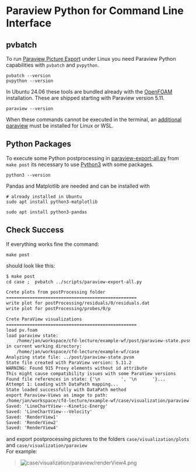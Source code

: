 Paraview Python for Command Line Interface
======================================================================

pvbatch
------------------------------------------------------------

To run [Paraview Picture Export](../../scripts/paraview-export-all.py) under Linux you need Paraview Python capabilities with `pvbatch` and `pvpython`. 

    pvbatch --version
    pvpython --version


In Ubuntu 24.06 these tools are bundled already with the [OpenFOAM](openfoam.md) installation. 
These are shipped starting with Paraview version 5.11. 

    paraview --version


When these commands cannot be executed in the terminal, an [additional paraview](paraview.linux.manual.md) must be installed for Linux or WSL.  



Python Packages
------------------------------------------------------------

To execute some Python postprocessing in [paraview-export-all.py](../../scripts/paraview-export-all.py) from `make post` its necessary 
to use [Python3](https://www.python.org) with some packages.  

    python3 --version


Pandas and Matplotlib are needed and can be installed with

    # already installed in Ubuntu
    sudo apt install python3-matplotlib

    sudo apt install python3-pandas



Check Success
------------------------------------------------------------

If everything works fine the command: 

    make post


should look like this:  
~~~txt
$ make post
cd case ;  pvbatch ../scripts/paraview-export-all.py

Crete plots from postProcessing folder
==================================================
write plot for postProcessing/residuals/0/residuals.dat
write plot for postProcessing/probes/0/p

Crete ParaView visualizations
==================================================
load pv.foam
load paraview state: 
    /home/jan/workspace/cfd-lecture/example-wf/post/paraview-state.pvsm
in current working directory: 
    /home/jan/workspace/cfd-lecture/example-wf/case
Analyzing state file: ../post/paraview-state.pvsm
State file created with ParaView version: 5.11.2
WARNING: Found 915 Proxy elements without id attribute
This might cause compatibility issues with some ParaView versions
Found file references in state: {'\n        ', '\n      '}...
Attempt 1: Loading with DataPath mapping...
State loaded successfully with DataPath method
export Paraview-Views as image to path:
/home/jan/workspace/cfd-lecture/example-wf/case/visualization/paraview
Saved: 'LineChartView---Kinetic-Energy'
Saved: 'LineChartView---Velocity'
Saved: 'RenderView1'
Saved: 'RenderView2'
Saved: 'RenderView4'
~~~


and export postprocessing pictures to the folders `case/visualization/plots` and `case/visualization/paraview`  
For example:  

> ![case/visualization/paraview/renderView4.png](../../case/visualization/paraview/renderView4.png)  
